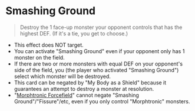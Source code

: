 # Smashing Ground

> Destroy the 1 face-up monster your opponent controls that has the highest DEF. (If it's a tie, you get to choose.)

*   This effect does NOT target.
*   You can activate "Smashing Ground" even if your opponent only has 1 monster on the field.
*   If there are two or more monsters with equal DEF on your opponent's side of the field, you (the player who activated "Smashing Ground") select which monster will be destroyed.
*   This card can be negated by "My Body as a Shield" because it guarantees an attempt to destroy a monster at resolution.
*   "[Morphtronic Forcefield](https://yugipedia.com/wiki/Morphtronic_Forcefield)" cannot negate "Smashing Ground"/"Fissure"/etc, even if you only control "Morphtronic" monsters.
